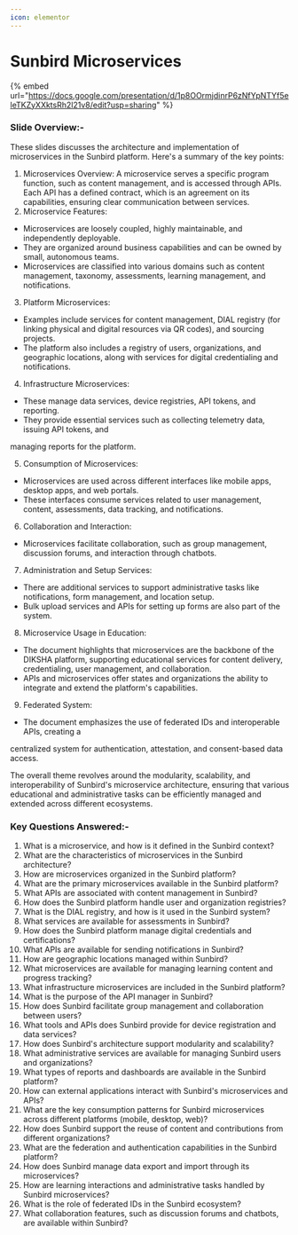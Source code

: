 ```yaml
---
icon: elementor
---
```


# Sunbird Microservices



{% embed url="https://docs.google.com/presentation/d/1p8OOrmjdinrP6zNfYpNTYf5eleTKZyXXktsRh2l21v8/edit?usp=sharing" %}

### Slide Overview:-

These slides discusses the architecture and implementation of microservices in the Sunbird platform. Here's a summary of the key points:

1. Microservices Overview: A microservice serves a specific program function, such as content management, and is accessed through APIs. Each API has a defined contract, which is an agreement on its capabilities, ensuring clear communication between services.
2. Microservice Features:

* Microservices are loosely coupled, highly maintainable, and independently deployable.
* They are organized around business capabilities and can be owned by small, autonomous teams.
* Microservices are classified into various domains such as content management, taxonomy, assessments, learning management, and notifications.

3. Platform Microservices:

* Examples include services for content management, DIAL registry (for linking physical and digital resources via QR codes), and sourcing projects.
* The platform also includes a registry of users, organizations, and geographic locations, along with services for digital credentialing and notifications.

4. Infrastructure Microservices:

* These manage data services, device registries, API tokens, and reporting.
* They provide essential services such as collecting telemetry data, issuing API tokens, and

managing reports for the platform.

5. Consumption of Microservices:

* Microservices are used across different interfaces like mobile apps, desktop apps, and web portals.
* These interfaces consume services related to user management, content, assessments, data tracking, and notifications.

6. Collaboration and Interaction:

* Microservices facilitate collaboration, such as group management, discussion forums, and interaction through chatbots.

7. Administration and Setup Services:

* There are additional services to support administrative tasks like notifications, form management, and location setup.
* Bulk upload services and APIs for setting up forms are also part of the system.

8. Microservice Usage in Education:

* The document highlights that microservices are the backbone of the DIKSHA platform, supporting educational services for content delivery, credentialing, user management, and collaboration.
* APIs and microservices offer states and organizations the ability to integrate and extend the platform's capabilities.

9. Federated System:

* The document emphasizes the use of federated IDs and interoperable APIs, creating a

centralized system for authentication, attestation, and consent-based data access.

The overall theme revolves around the modularity, scalability, and interoperability of Sunbird's microservice architecture, ensuring that various educational and administrative tasks can be efficiently managed and extended across different ecosystems.



### Key Questions Answered:-

1. What is a microservice, and how is it defined in the Sunbird context?
2. What are the characteristics of microservices in the Sunbird architecture?
3. How are microservices organized in the Sunbird platform?
4. What are the primary microservices available in the Sunbird platform?
5. What APIs are associated with content management in Sunbird?
6. How does the Sunbird platform handle user and organization registries?
7. What is the DIAL registry, and how is it used in the Sunbird system?
8. What services are available for assessments in Sunbird?
9. How does the Sunbird platform manage digital credentials and certifications?
10. What APIs are available for sending notifications in Sunbird?
11. How are geographic locations managed within Sunbird?
12. What microservices are available for managing learning content and progress tracking?
13. What infrastructure microservices are included in the Sunbird platform?
14. What is the purpose of the API manager in Sunbird?
15. How does Sunbird facilitate group management and collaboration between users?
16. What tools and APIs does Sunbird provide for device registration and data services?
17. How does Sunbird's architecture support modularity and scalability?
18. What administrative services are available for managing Sunbird users and organizations?
19. What types of reports and dashboards are available in the Sunbird platform?
20. How can external applications interact with Sunbird's microservices and APIs?
21. What are the key consumption patterns for Sunbird microservices across different platforms (mobile, desktop, web)?
22. How does Sunbird support the reuse of content and contributions from different organizations?
23. What are the federation and authentication capabilities in the Sunbird platform?
24. How does Sunbird manage data export and import through its microservices?
25. How are learning interactions and administrative tasks handled by Sunbird microservices?
26. What is the role of federated IDs in the Sunbird ecosystem?
27. What collaboration features, such as discussion forums and chatbots, are available within Sunbird?
